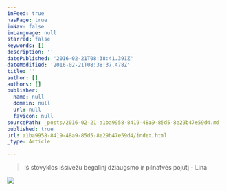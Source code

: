 ```yaml
---
inFeed: true
hasPage: true
inNav: false
inLanguage: null
starred: false
keywords: []
description: ''
datePublished: '2016-02-21T08:38:41.391Z'
dateModified: '2016-02-21T08:38:37.478Z'
title: ''
author: []
authors: []
publisher:
  name: null
  domain: null
  url: null
  favicon: null
sourcePath: _posts/2016-02-21-a1ba9958-8419-48a9-85d5-8e29b47e59d4.md
published: true
url: a1ba9958-8419-48a9-85d5-8e29b47e59d4/index.html
_type: Article

---
```

> Iš stovyklos išsivežu begalinį džiaugsmo ir pilnatvės pojūtį - Lina

![](https://the-grid-user-content.s3-us-west-2.amazonaws.com/7ad6e54a-b45c-40f3-93d6-109ad9674487.jpg)